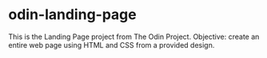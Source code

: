 # odin-landing-page
This is the Landing Page project from The Odin Project. Objective: create an entire web page using HTML and CSS from a provided design.
